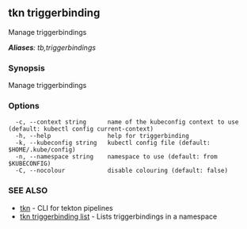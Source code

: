 ## tkn triggerbinding

Manage triggerbindings

***Aliases**: tb,triggerbindings*

### Synopsis

Manage triggerbindings

### Options

```
  -c, --context string      name of the kubeconfig context to use (default: kubectl config current-context)
  -h, --help                help for triggerbinding
  -k, --kubeconfig string   kubectl config file (default: $HOME/.kube/config)
  -n, --namespace string    namespace to use (default: from $KUBECONFIG)
  -C, --nocolour            disable colouring (default: false)
```

### SEE ALSO

* [tkn](tkn.md)	 - CLI for tekton pipelines
* [tkn triggerbinding list](tkn_triggerbinding_list.md)	 - Lists triggerbindings in a namespace

